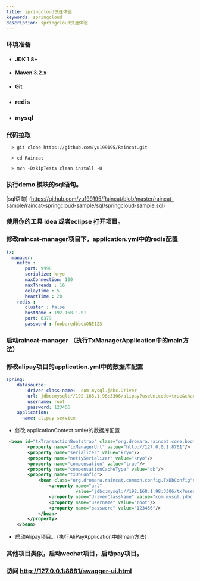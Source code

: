 ```yaml
---
title: springcloud快速体验
keywords: springcloud
description: springcloud快速体验
---
```



### 环境准备

  *   #### JDK 1.8+

  *   #### Maven 3.2.x

  *   #### Git

  *   ### redis

  *   ### mysql


### 代码拉取

 ```
   > git clone https://github.com/yu199195/Raincat.git

   > cd Raincat

   > mvn -DskipTests clean install -U
   ```

### 执行demo 模块的sql语句。

   [sql语句] (https://github.com/yu199195/Raincat/blob/master/raincat-sample/raincat-springcloud-sample/sql/springcloud-sample.sql) 


### 使用你的工具 idea 或者eclipse 打开项目。  


### 修改raincat-manager项目下，application.yml中的redis配置

```yml
tx:
  manager:
    netty :
       port: 9998
       serialize: kryo
       maxConnection: 100
       maxThreads : 16
       delayTime : 5
       heartTime : 20
    redis :
       cluster : false
       hostName : 192.168.1.91
       port: 6379
       password : foobaredbbexONE123
```

### 启动raincat-manager （执行TxManagerApplication中的main方法）


### 修改alipay项目的application.yml中的数据库配置

```yml
spring:
    datasource:
        driver-class-name:  com.mysql.jdbc.Driver
        url: jdbc:mysql://192.168.1.98:3306/alipay?useUnicode=true&characterEncoding=utf8
        username: root
        password: 123456
    application:
      name: alipay-service
```
* 修改 applicationContext.xml中的数据库配置

```xml
 <bean id="txTransactionBootstrap" class="org.dromara.raincat.core.bootstrap.TxTransactionBootstrap">
        <property name="txManagerUrl" value="http://127.0.0.1:8761"/>
        <property name="serializer" value="kryo"/>
        <property name="nettySerializer" value="kryo"/>
        <property name="compensation" value="true"/>
        <property name="compensationCacheType" value="db"/>
        <property name="txDbConfig">
            <bean class="org.dromara.raincat.common.config.TxDbConfig">
                <property name="url"
                          value="jdbc:mysql://192.168.1.98:3306/tx?useUnicode=true&amp;characterEncoding=utf8"/>
                <property name="driverClassName" value="com.mysql.jdbc.Driver"/>
                <property name="username" value="root"/>
                <property name="password" value="123456"/>
            </bean>
        </property>
    </bean>
```

* 启动Alipay项目。（执行AliPayApplication中的main方法）


### 其他项目类似，启动wechat项目，启动pay项目。 

###  访问 http://127.0.0.1:8881/swagger-ui.html
